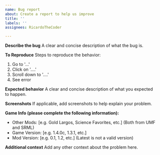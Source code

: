 ```yaml
---
name: Bug report
about: Create a report to help us improve
title: ''
labels: ''
assignees: RicardoTheCoder

---
```


**Describe the bug**
A clear and concise description of what the bug is.

**To Reproduce**
Steps to reproduce the behavior:
1. Go to '...'
2. Click on '....'
3. Scroll down to '....'
4. See error

**Expected behavior**
A clear and concise description of what you expected to happen.

**Screenshots**
If applicable, add screenshots to help explain your problem.

**Game Info (please complete the following information):**
 - Other Mods: [e.g. Gold Largos, Science Favorites, etc.] (Both from UMF and SRML)
 - Game Version: [e.g. 1.4.0c, 1.3.1, etc.]
 - Mod Version: [e.g. 0.1, 1.2, etc.] (Latest is not a valid version)

**Additional context**
Add any other context about the problem here.
